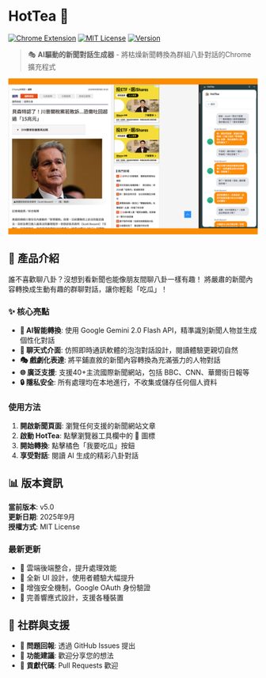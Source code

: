 # HotTea 🍵

[![Chrome Extension](https://img.shields.io/badge/Chrome-Extension-4285F4?style=flat&logo=google-chrome&logoColor=white)](https://github.com/your-username/HotTea)
[![MIT License](https://img.shields.io/badge/License-MIT-yellow.svg)](https://opensource.org/licenses/MIT)
[![Version](https://img.shields.io/badge/Version-5.0-blue.svg)](https://github.com/your-username/HotTea)

> 🎭 **AI驅動的新聞對話生成器** - 將枯燥新聞轉換為群組八卦對話的Chrome擴充程式

![HotTeaScreenshot1](./HotTea3.png)

## 🌟 產品介紹

誰不喜歡聊八卦？沒想到看新聞也能像朋友間聊八卦一樣有趣！
將嚴肅的新聞內容轉換成生動有趣的群聊對話，讓你輕鬆「吃瓜」！

### ✨ 核心亮點

- **🤖 AI智能轉換**: 使用 Google Gemini 2.0 Flash API，精準識別新聞人物並生成個性化對話
- **💬 聊天式介面**: 仿照即時通訊軟體的泡泡對話設計，閱讀體驗更親切自然
- **🎭 戲劇化表達**: 將平鋪直敘的新聞內容轉換為充滿張力的人物對話
- **🌐 廣泛支援**: 支援40+主流國際新聞網站，包括 BBC、CNN、華爾街日報等
- **🔒 隱私安全**: 所有處理均在本地進行，不收集或儲存任何個人資料


### 使用方法

1. **開啟新聞頁面**: 瀏覽任何支援的新聞網站文章
2. **啟動 HotTea**: 點擊瀏覽器工具欄中的 🍵 圖標
3. **開始轉換**: 點擊橘色「我要吃瓜」按鈕
4. **享受對話**: 閱讀 AI 生成的精彩八卦對話


## 📊 版本資訊

**當前版本**: v5.0  
**更新日期**: 2025年9月  
**授權方式**: MIT License

### 最新更新
- 🚀 雲端後端整合，提升處理效能
- 🎨 全新 UI 設計，使用者體驗大幅提升  
- 🔐 增強安全機制，Google OAuth 身份驗證
- 📱 完善響應式設計，支援各種裝置

## 🤝 社群與支援

- 💬 **問題回報**: 透過 GitHub Issues 提出
- 🌟 **功能建議**: 歡迎分享您的想法
- 🤝 **貢獻代碼**: Pull Requests 歡迎